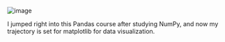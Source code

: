 ![image](https://github.com/padrigon-lynbert/Pandas-2024/assets/123610073/f18b48a5-2792-4f20-a32a-e13f888d62d8)

I jumped right into this Pandas course after studying NumPy, and now my trajectory is set for matplotlib for data visualization.
